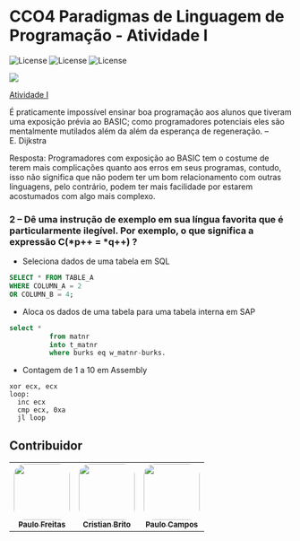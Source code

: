 # CCO4 Paradigmas de Linguagem de Programação - Atividade I
![License](https://img.shields.io/badge/Code%20License-MIT-green.svg)
![License](https://img.shields.io/badge/Java-learning-red.svg)
![License](https://img.shields.io/badge/UNIFG-Paradigmas%20de%20Linguagem%20de%20Programação-yellow.svg)

<img src="https://paulofreitasdev.files.wordpress.com/2021/08/photo_2021-08-15_14-24-39.jpg">

[Atividade I](https://alunofgcom-my.sharepoint.com/:b:/g/personal/alu202003566_alunofg_com_br/ERUAcobx_OlJpRfqzv1eSXUB7fKpWOCaiSHFN4qygu-csw?e=mUb7KB)</br>

É praticamente impossível ensinar boa programação aos alunos que tiveram 
uma exposição prévia ao BASIC; como programadores potenciais eles são 
mentalmente mutilados além da além da esperança de regeneração. –  
E. Dijkstra 

Resposta:
Programadores com exposição ao BASIC tem o costume de terem mais 
complicações quanto aos erros em seus programas, contudo, isso não significa 
que não podem ter um bom relacionamento com outras linguagens, pelo 
contrário, podem ter mais facilidade por estarem acostumados com algo mais 
complexo.

### 2 – Dê uma instrução de exemplo em sua língua favorita que é particularmente  ilegível. Por exemplo, o que significa a expressão C(*p++ = *q++) ?


- Seleciona dados de uma tabela em SQL 

```sql
SELECT * FROM TABLE_A 
WHERE COLUMN_A = 2  
OR COLUMN_B = 4; 
```

- Aloca os dados de uma tabela para uma tabela interna em SAP
```sql
select * 
          from matnr 
          into t_matnr 
          where burks eq w_matnr-burks. 
```
- Contagem de 1 a 10 em Assembly 
```assembly
xor ecx, ecx 
loop: 
  inc ecx 
  cmp ecx, 0xa 
  jl loop 
```
 ## Contribuidor

<table>
    <td align="center"><a href="https://github.com/paulofreitas-py"><img style="border-radius: 20%;" src="https://avatars.githubusercontent.com/u/42820569?s=400&u=756d1c6a756b352a1095e7cb9289d3170f909765&v=4" width="100px;" alt=""/><br /><sub><b>Paulo Freitas</b></sub></a></br>
  <td align="center"><a href="https://github.com/cristianm9"><img style="border-radius: 20%;" src="https://avatars.githubusercontent.com/cristianm9" width="100px;" alt=""/><br /><sub><b>Cristian Brito</b></sub></a></br>
  <td align="center"><a href="https://github.compaulo-campos-57"><img style="border-radius: 20%;" src="https://avatars.githubusercontent.com/paulo-campos-57" width="100px;" alt=""/><br /><sub><b>Paulo Campos</b></sub></a></br>